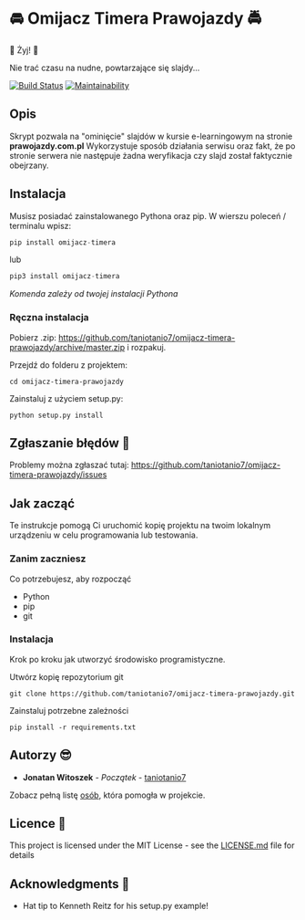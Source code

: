 # 🚘 Omijacz Timera Prawojazdy 🚔

🎉 Żyj! 🎉

Nie trać czasu na nudne, powtarzające się slajdy...

[![Build Status](https://travis-ci.org/taniotanio7/omijacz-timera-prawojazdy.svg?branch=master)](https://travis-ci.org/taniotanio7/omijacz-timera-prawojazdy)
[![Maintainability](https://api.codeclimate.com/v1/badges/f1483bc09e7003232cb7/maintainability)](https://codeclimate.com/github/taniotanio7/omijacz-timera-prawojazdy/maintainability)


## Opis

Skrypt pozwala na "ominięcie" slajdów w kursie e-learningowym na stronie **prawojazdy.com.pl**
Wykorzystuje sposób działania serwisu oraz fakt, że po stronie serwera nie następuje żadna weryfikacja czy slajd został faktycznie obejrzany.

## Instalacja

Musisz posiadać zainstalowanego Pythona oraz pip. W wierszu poleceń / terminalu wpisz:

```python
pip install omijacz-timera
```
lub
```python
pip3 install omijacz-timera
```
*Komenda zależy od twojej instalacji Pythona*

### Ręczna instalacja

Pobierz .zip: https://github.com/taniotanio7/omijacz-timera-prawojazdy/archive/master.zip i rozpakuj.

Przejdź do folderu z projektem:

```
cd omijacz-timera-prawojazdy
```

Zainstaluj z użyciem setup.py:
```
python setup.py install
```

## Zgłaszanie błędów  :poop:

Problemy można zgłaszać tutaj: https://github.com/taniotanio7/omijacz-timera-prawojazdy/issues

## Jak zacząć

Te instrukcje pomogą Ci uruchomić kopię projektu na twoim lokalnym urządzeniu w celu programowania lub testowania. 

### Zanim zaczniesz

Co potrzebujesz, aby rozpocząć

- Python
- pip
- git

### Instalacja 

Krok po kroku jak utworzyć środowisko programistyczne.

Utwórz kopię repozytorium git

```
git clone https://github.com/taniotanio7/omijacz-timera-prawojazdy.git
```

Zainstaluj potrzebne zależności

```
pip install -r requirements.txt
```

## Autorzy  :sunglasses:

* **Jonatan Witoszek** - *Początek* - [taniotanio7](https://github.com/taniotanio7)

Zobacz pełną listę [osób](https://github.com/taniotanio7/omijacz-timera-prawojazdy/contributors), która pomogła w projekcie.

## Licence  :briefcase:

This project is licensed under the MIT License - see the [LICENSE.md](LICENSE.md) file for details

## Acknowledgments  :clap:

* Hat tip to Kenneth Reitz for his setup.py example!
